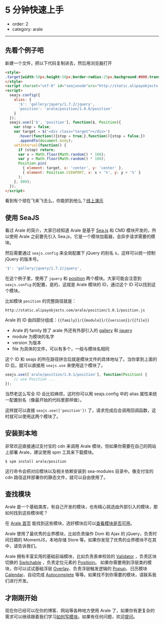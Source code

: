# 5 分钟快速上手

- order: 2
- category: arale

---

## 先看个例子吧

新建一个文件，把以下代码复制进去，然后用浏览器打开

```html
<style>
.target{width:50px;height:50px;border-radius:25px;background:#000;transition:All 1s ease;-webkit-transition:All 1s ease;-moz-transition:All 1s ease;}
</style>
<script charset="utf-8" id="seajsnode"src="http://static.alipayobjects.com/seajs/??seajs/2.1.1/sea.js,seajs-combo/1.0.0/seajs-combo.js,seajs-style/1.0.0/seajs-style.js"></script>
<script>
  seajs.config({
    alias: {
      '$': 'gallery/jquery/1.7.2/jquery',
      'position': 'arale/position/1.0.0/position'
    }
  });
  seajs.use(['$', 'position'], function($, Position){
    var stop = false;
    var target = $('<div class="target"></div>')
      .hover(function(){stop = true;},function(){stop = false;})
      .appendTo(document.body);
    setInterval(function() {
      if (stop) return;
      var x = Math.floor(Math.random() * 100);
      var y = Math.floor(Math.random() * 100);
      Position.pin(
        { element: target, x: 'center', y: 'center' }, 
        { element: Position.VIEWPORT, x: x + '%', y: y + '%' }
      );
    }, 800);
  });
</script>
```

看到有个球在飞来飞去么，你能抓到他么？[线上演示](http://jsfiddle.net/afc163/zPYqx/1/)

## 使用 SeaJS

看过 Arale 的简介，大家已经知道 Arale 是基于 [Sea.js](http://seajs.org) 和 CMD 模块开发的，所以使用 Arale 之前要先引入 Sea.js，它是一个模块加载器，会异步请求需要的模块。

然后需要通过 `seajs.config` 来全局配置下 jQuery 的别名 `$`，这样可以统一控制 jQuery 的版本号。

```js
'$': 'gallery/jquery/1.7.2/jquery',
```

在这个例子里，使用了 `jquery` 和 [position](http://aralejs.org/position) 两个模块。大家可能会注意到 `seajs.config` 的配置，是的，这就是 Arale 模块的 ID，通过这个 ID 可以找到这个模块。

比如模块 `position` 的完整路径就是：

```
http://static.alipayobjects.com/arale/position/1.0.1/position.js
```

Arale 的 ID 由四部分组成：`{{family}}/{{module}}/{{version}}/{{file}}`

 -  Arale 的 family 除了 arale 外还有外部引入的 [gallery](https://github.com/cmdjs/gallery/) 和 [jquery](https://github.com/cmdjs/jquery/)
 -  module 为模块的名字
 -  version 为版本
 -  file 为具体的文件，可以有多个，一般与模块名相同

这个 ID 和 seajs 的所在路径拼合后就是模块文件的具体地址了。当你拿到上面的 ID 后，就可以直接用 `seajs.use` 来使用这个模块了。

```js
seajs.use(['arale/position/1.0.1/position'], function(Position) {
    // use Position ...
});
```

当然老这么写全 ID 会比较麻烦，这时你可以用 seajs.config 中的 alias 属性来统一配置别名（像最开始的代码里那样做）。

这样就可以直接 `seajs.use(['position'])` 了，请求完成后会调用回调函数，这时就可以使用这两个模块了。

## 安装到本地

非常欢迎直接通过支付宝的 cdn 来调用 Arale 模块，但如果你需要在自己的网站上部署 Arale，建议使用 spm 工具来下载模块。

```
$ spm install arale/position
```

这行命令会把对应模块以及相关依赖安装到 sea-modules 目录中。像支付宝的 cdn 路径这样部署你的静态文件，就可以自由使用了。

## 查找模块

Arale 是一个基础类库，有自己开发的模块，也有精心挑选由外部引入的模块，那如何找到这些模块呢？

在 [Arale 首页](http://aralejs.org/) 能找到这些模块，选好模块后可以[查看模块是否可用](http://aralejs.org/docs/online-status.html)。

Arale 使用了最优秀的业界模块，比如负责操作 Dom 和 Ajax 的 jQuery，负责时间日期的 MomentJS，本地存储 Store 等。如果你发现了优秀的业界模块不在其中，请告诉我们。

Arale 拥有丰富实用的基础前端模块，比如负责表单校验的 [Validator](http://aralejs.org/validator) ，负责区块切换的 [Switchable](http://aralejs.org/switchable) ，负责定位元素的 [Positioin](http://aralejs.org/position)。
如果你需要用到浮层类的模块，你可以试试基础浮层 [Overlay](http://aralejs.org/overlay)、负责浮层触发逻辑的 [Popup](http://aralejs.org/popup)、日历模块 [Calendar](http://aralejs.org/calendar)、自动完成 [Autocomplete](http://aralejs.org/autocomplete) 等等。如果找不到你需要的模块，请联系我们进行开发。

## 才刚刚开始

现在你已经可以在你的博客、网站等各种地方使用 Arale 了，如果你有更复杂的需求可以继续跟着我们学习[如何写模块](develop-components.html)。如果有任何问题，欢迎[提问](https://github.com/aralejs/aralejs.org/issues)。
